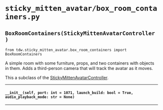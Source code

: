 # `sticky_mitten_avatar/box_room_containers.py`

## `BoxRoomContainers(StickyMittenAvatarController)`

`from tdw.sticky_mitten_avatar.box_room_containers import BoxRoomContainers`

A simple room with some furniture, props, and two containers with objects in them.
Adds a third-person camera that will track the avatar as it moves.

This a subclass of the [StickyMittenAvatarController](sma_controller.md).

***

#### `__init__(self, port: int = 1071, launch_build: bool = True, audio_playback_mode: str = None)`

***

